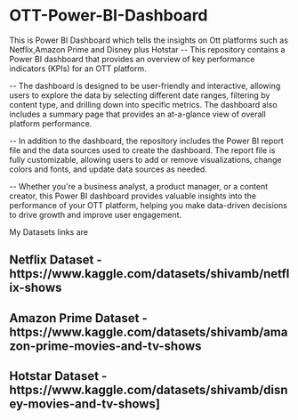 # OTT-Power-BI-Dashboard
This is Power BI Dashboard which tells the insights on Ott platforms such as Netflix,Amazon Prime and Disney plus Hotstar
-- This repository contains a Power BI dashboard that provides an overview of key performance indicators (KPIs) for an OTT platform. 

-- The dashboard is designed to be user-friendly and interactive, allowing users to explore the data by selecting different date ranges, filtering by content type, and drilling down into specific metrics. The dashboard also includes a summary page that provides an at-a-glance view of overall platform performance.

-- In addition to the dashboard, the repository includes the Power BI report file and the data sources used to create the dashboard. The report file is fully customizable, allowing users to add or remove visualizations, change colors and fonts, and update data sources as needed.

-- Whether you're a business analyst, a product manager, or a content creator, this Power BI dashboard provides valuable insights into the performance of your OTT platform, helping you make data-driven decisions to drive growth and improve user engagement.

My Datasets links are

<h2>Netflix Dataset - https://www.kaggle.com/datasets/shivamb/netflix-shows</h2>

<h2>Amazon Prime Dataset - https://www.kaggle.com/datasets/shivamb/amazon-prime-movies-and-tv-shows</h2>

<h2>Hotstar Dataset - https://www.kaggle.com/datasets/shivamb/disney-movies-and-tv-shows]</h2>
